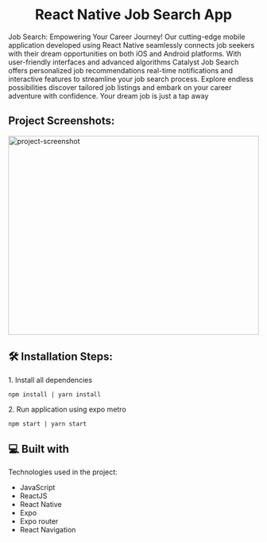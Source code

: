 <h1 align="center" id="title">React Native Job Search App</h1>

<p id="description">Job Search: Empowering Your Career Journey! Our cutting-edge mobile application developed using React Native seamlessly connects job seekers with their dream opportunities on both iOS and Android platforms. With user-friendly interfaces and advanced algorithms Catalyst Job Search offers personalized job recommendations real-time notifications and interactive features to streamline your job search process. Explore endless possibilities discover tailored job listings and embark on your career adventure with confidence. Your dream job is just a tap away</p>

<h2>Project Screenshots:</h2>

<img src="https://i.ibb.co/8zxLWN9/mobile-app-2.png" alt="project-screenshot" width="100%" height="400/">

<h2>🛠️ Installation Steps:</h2>

<p>1. Install all dependencies</p>

```
npm install | yarn install
```

<p>2. Run application using expo metro</p>

```
npm start | yarn start
```

  
  
<h2>💻 Built with</h2>

Technologies used in the project:

*   JavaScript
*   ReactJS
*   React Native
*   Expo
*   Expo router
*   React Navigation
